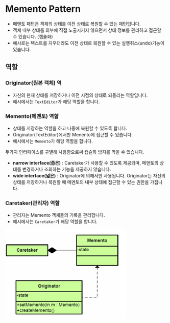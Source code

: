 # Memento Pattern

- 메멘토 패턴은 객체의 상태를 이전 상태로 복원할 수 있는 패턴입니다.
- 객체 내부 상태를 외부에 직접 노출시키지 않으면서 상태 정보를 관리하고 접근할 수 있습니다. (캡슐화)
- 예시로는 텍스트를 지우더라도 이전 상태로 복원할 수 있는 실행취소(undo)기능이 있습니다. 

## 역할

### Originator(원본 객체) 역

- 자신의 현재 상태를 저장하거나 이전 시점의 상태로 되돌리는 역할입니다.
- 예시에서는 `TextEditor`가 해당 역할을 합니다.

### Memento(메멘토) 역할

- 상태를 저장하는 역할을 하고 나중에 복원할 수 있도록 합니다.
- Originator(TextEditor)에서만 Menento에 접근할 수 있습니다.
- 예시에서는 `Memento`가 해당 역할을 합니다.

두가지 인터페이스를 구별해 사용함으로써 캡슐화 방지를 막을 수 있습니다.

- **narrow interface(좁은)** : Caretaker가 사용할 수 있도록 제공되며, 메멘토의 상태를 변경하거나 조회하는 기능을 제공하지 않습니다.
- **wide interface(넓은)** : Originator에 의해서만 사용됩니다. Originator는 자신의 상태를 저장하거나 복원할 때 메멘토의 내부 상태에 접근할 수 있는 권한을 가집니다.

### Caretaker(관리자) 역할

- 관리자는 Memento 객체들의 기록을 관리합니다.
- 예시에서는 `Caretaker`가 해당 역할을 합니다.

![메멘토 패턴](../image/memento.png)